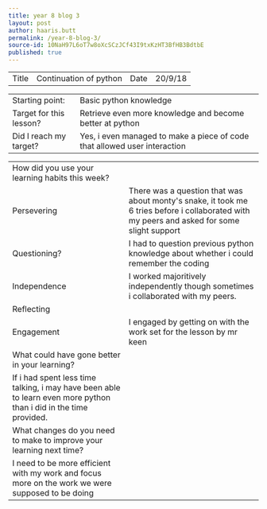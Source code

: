 ```yaml
---
title: year 8 blog 3
layout: post
author: haaris.butt
permalink: /year-8-blog-3/
source-id: 10NaH97L6oT7w8oXcSCzJCf43I9txKzHT3BfHB3BdtbE
published: true
---
```

<table>
  <tr>
    <td>Title</td>
    <td>Continuation of python</td>
    <td>Date</td>
    <td>20/9/18</td>
  </tr>
</table>


<table>
  <tr>
    <td>Starting point:</td>
    <td>Basic python knowledge</td>
  </tr>
  <tr>
    <td>Target for this lesson?</td>
    <td>Retrieve even more knowledge and become better at python</td>
  </tr>
  <tr>
    <td>Did I reach my target? </td>
    <td>Yes, i even managed to make a piece of code that allowed user interaction</td>
  </tr>
</table>


<table>
  <tr>
    <td>How did you use your learning habits this week?</td>
    <td></td>
  </tr>
  <tr>
    <td>Persevering</td>
    <td>There was a question that was about monty's snake, it took me 6 tries before i collaborated with my peers and asked for some slight support</td>
  </tr>
  <tr>
    <td>Questioning?</td>
    <td>I had to question previous python knowledge about whether i could remember the coding</td>
  </tr>
  <tr>
    <td>Independence</td>
    <td>I worked majoritively independently though sometimes i collaborated with my peers.</td>
  </tr>
  <tr>
    <td>Reflecting</td>
    <td></td>
  </tr>
  <tr>
    <td>Engagement</td>
    <td>I engaged by getting on with the work set for the lesson by mr keen</td>
  </tr>
  <tr>
    <td>What could have gone better in your learning?</td>
    <td></td>
  </tr>
  <tr>
    <td>If i had spent less time talking, i may have been able to learn even more python than i did in the time provided.</td>
    <td></td>
  </tr>
  <tr>
    <td>What changes do you need to make to improve your learning next time?</td>
    <td></td>
  </tr>
  <tr>
    <td>I need to be more efficient with my work and focus more on the work we were supposed to be doing</td>
    <td></td>
  </tr>
</table>


